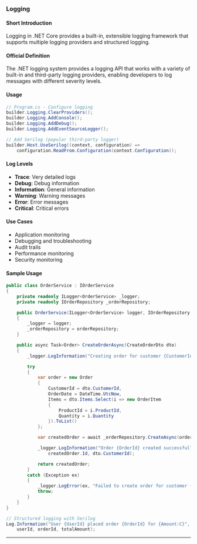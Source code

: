 ### Logging

#### Short Introduction

Logging in .NET Core provides a built-in, extensible logging framework that supports multiple logging providers and structured logging.

#### Official Definition

The .NET logging system provides a logging API that works with a variety of built-in and third-party logging providers, enabling developers to log messages with different severity levels.

#### Usage

```csharp
// Program.cs - Configure logging
builder.Logging.ClearProviders();
builder.Logging.AddConsole();
builder.Logging.AddDebug();
builder.Logging.AddEventSourceLogger();

// Add Serilog (popular third-party logger)
builder.Host.UseSerilog((context, configuration) =>
    configuration.ReadFrom.Configuration(context.Configuration));
```

#### Log Levels

- **Trace**: Very detailed logs
- **Debug**: Debug information
- **Information**: General information
- **Warning**: Warning messages
- **Error**: Error messages
- **Critical**: Critical errors

#### Use Cases

- Application monitoring
- Debugging and troubleshooting
- Audit trails
- Performance monitoring
- Security monitoring

#### Sample Usage

```csharp
public class OrderService : IOrderService
{
    private readonly ILogger<OrderService> _logger;
    private readonly IOrderRepository _orderRepository;

    public OrderService(ILogger<OrderService> logger, IOrderRepository orderRepository)
    {
        _logger = logger;
        _orderRepository = orderRepository;
    }

    public async Task<Order> CreateOrderAsync(CreateOrderDto dto)
    {
        _logger.LogInformation("Creating order for customer {CustomerId}", dto.CustomerId);

        try
        {
            var order = new Order
            {
                CustomerId = dto.CustomerId,
                OrderDate = DateTime.UtcNow,
                Items = dto.Items.Select(i => new OrderItem
                {
                    ProductId = i.ProductId,
                    Quantity = i.Quantity
                }).ToList()
            };

            var createdOrder = await _orderRepository.CreateAsync(order);

            _logger.LogInformation("Order {OrderId} created successfully for customer {CustomerId}",
                createdOrder.Id, dto.CustomerId);

            return createdOrder;
        }
        catch (Exception ex)
        {
            _logger.LogError(ex, "Failed to create order for customer {CustomerId}", dto.CustomerId);
            throw;
        }
    }
}

// Structured logging with Serilog
Log.Information("User {UserId} placed order {OrderId} for {Amount:C}",
    userId, orderId, totalAmount);
```

---
